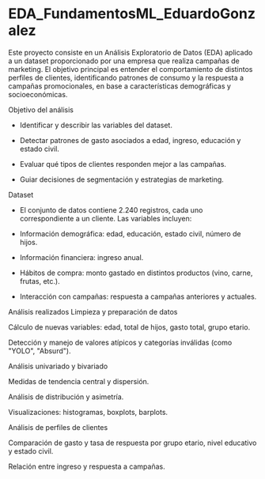 # EDA_FundamentosML_EduardoGonzalez

Este proyecto consiste en un Análisis Exploratorio de Datos (EDA) aplicado a un dataset proporcionado por una empresa que realiza campañas de marketing. El objetivo principal es entender el comportamiento de distintos perfiles de clientes, identificando patrones de consumo y la respuesta a campañas promocionales, en base a características demográficas y socioeconómicas.

Objetivo del análisis
- Identificar y describir las variables del dataset.

- Detectar patrones de gasto asociados a edad, ingreso, educación y estado civil.

- Evaluar qué tipos de clientes responden mejor a las campañas.

- Guiar decisiones de segmentación y estrategias de marketing.

Dataset
- El conjunto de datos contiene 2.240 registros, cada uno correspondiente a un cliente. Las variables incluyen:

- Información demográfica: edad, educación, estado civil, número de hijos.

- Información financiera: ingreso anual.

- Hábitos de compra: monto gastado en distintos productos (vino, carne, frutas, etc.).

- Interacción con campañas: respuesta a campañas anteriores y actuales.

Análisis realizados
Limpieza y preparación de datos

Cálculo de nuevas variables: edad, total de hijos, gasto total, grupo etario.

Detección y manejo de valores atípicos y categorías inválidas (como "YOLO", "Absurd").

Análisis univariado y bivariado

Medidas de tendencia central y dispersión.

Análisis de distribución y asimetría.

Visualizaciones: histogramas, boxplots, barplots.

Análisis de perfiles de clientes

Comparación de gasto y tasa de respuesta por grupo etario, nivel educativo y estado civil.

Relación entre ingreso y respuesta a campañas.


